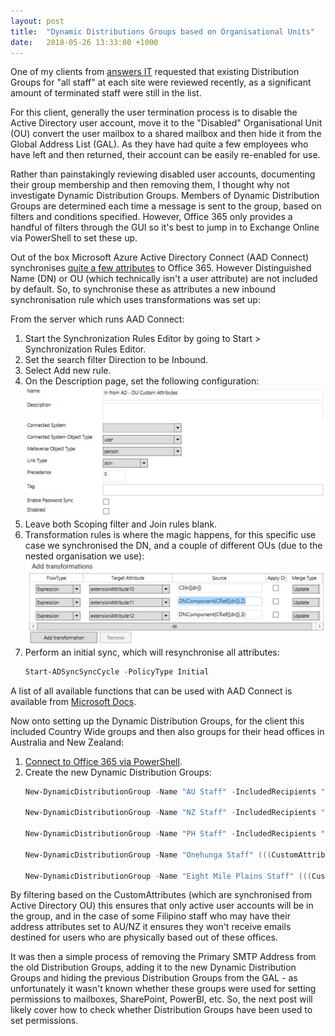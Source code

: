 ```yaml
---
layout: post
title:  "Dynamic Distributions Groups based on Organisational Units"
date:   2018-05-26 13:33:00 +1000
---
```

One of my clients from [answers IT](https://answersit.com.au) requested that existing Distribution Groups for "all staff" at each site were reviewed recently, as a significant amount of terminated staff were still in the list. 

For this client, generally the user termination process is to disable the Active Directory user account, move it to the "Disabled" Organisational Unit (OU) convert the user mailbox to a shared mailbox and then hide it from the Global Address List (GAL). As they have had quite a few employees who have left and then returned, their account can be easily re-enabled for use.

Rather than painstakingly reviewing disabled user accounts, documenting their group membership and then removing them, I thought why not investigate Dynamic Distribution Groups. Members of Dynamic Distribution Groups are determined each time a message is sent to the group, based on filters and conditions specified. However, Office 365 only provides a handful of filters through the GUI so it's best to jump in to Exchange Online via PowerShell to set these up.

Out of the box Microsoft Azure Active Directory Connect (AAD Connect) synchronises [quite a few attributes](https://docs.microsoft.com/en-us/azure/active-directory/connect/active-directory-aadconnectsync-attributes-synchronized) to Office 365. However Distinguished Name (DN) or OU (which technically isn't a user attribute) are not included by default. So, to synchronise these as attributes a new inbound synchronisation rule which uses transformations was set up:

From the server which runs AAD Connect:

1. Start the Synchronization Rules Editor by going to Start > Synchronization Rules Editor.
2. Set the search filter Direction to be Inbound.
3. Select Add new rule.
4. On the Description page, set the following configuration:
    ![Description](/assets/images/dynamic-distribution-groups-based-on-organisational-units/description.png)
5. Leave both Scoping filter and Join rules blank.
6. Transformation rules is where the magic happens, for this specific use case we synchronised the DN, and a couple of different OUs (due to the nested organisation we use):
    ![Transformation rules](/assets/images/dynamic-distribution-groups-based-on-organisational-units/transformationrules.png)
7. Perform an initial sync, which will resynchronise all attributes:
    ```powershell
    Start-ADSyncSyncCycle -PolicyType Initial
    ```

A list of all available functions that can be used with AAD Connect is available from [Microsoft Docs](https://docs.microsoft.com/en-us/azure/active-directory/connect/active-directory-aadconnectsync-functions-reference).

Now onto setting up the Dynamic Distribution Groups, for the client this included Country Wide groups and then also groups for their head offices in Australia and New Zealand:

1. [Connect to Office 365 via PowerShell](https://github.com/teejayen/powershell.snippets/blob/master/Connect-O365Session.ps1).
2. Create the new Dynamic Distribution Groups:
    ```powershell
    New-DynamicDistributionGroup -Name "AU Staff" -IncludedRecipients "MailboxUsers" -RecipientFilter ((CustomAttribute12 -eq 'Australia') -and (-not(CustomAttribute11 -eq 'Meeting Rooms'))

    New-DynamicDistributionGroup -Name "NZ Staff" -IncludedRecipients "MailboxUsers" -RecipientFilter ((CustomAttribute12 -eq 'New Zealand') -and (-not(CustomAttribute11 -eq 'Meeting Rooms'))

    New-DynamicDistributionGroup -Name "PH Staff" -IncludedRecipients "MailboxUsers" -RecipientFilter ((CustomAttribute12 -eq 'Philippines') -and (-not(CustomAttribute11 -eq 'Meeting Rooms'))

    New-DynamicDistributionGroup -Name "Onehunga Staff" (((CustomAttribute12 -eq 'New Zealand') -and (City -eq 'Onehunga'))) -and (-not(CustomAttribute11 -eq 'Meeting Rooms'))

    New-DynamicDistributionGroup -Name "Eight Mile Plains Staff" (((CustomAttribute12 -eq 'Australia') -and (City -eq 'Eight Mile PLains'))) -and (-not(CustomAttribute11 -eq 'Meeting Rooms'))
    ```

By filtering based on the CustomAttributes (which are synchronised from Active Directory OU) this ensures that only active user accounts will be in the group, and in the case of some Filipino staff who may have their address attributes set to AU/NZ it ensures they won't receive emails destined for users who are physically based out of these offices.

It was then a simple process of removing the Primary SMTP Address from the old Distribution Groups, adding it to the new Dynamic Distribution Groups and hiding the previous Distribution Groups from the GAL - as unfortunately it wasn't known whether these groups were used for setting permissions to mailboxes, SharePoint, PowerBI, etc. So, the next post will likely cover how to check whether Distribution Groups have been used to set permissions.
